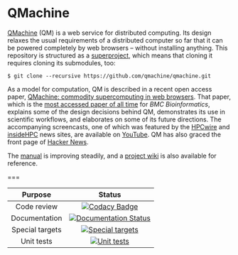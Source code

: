 QMachine
========


[QMachine](https://www.qmachine.org) (QM) is a web service for distributed
computing. Its design relaxes the usual requirements of a distributed computer
so far that it can be powered completely by web browsers – without installing
anything. This repository is structured as a
[superproject](https://en.wikibooks.org/wiki/Git/Submodules_and_Superprojects),
which means that cloning it requires cloning its submodules, too:

    $ git clone --recursive https://github.com/qmachine/qmachine.git

As a model for computation, QM is described in a recent open access paper,
[QMachine: commodity supercomputing in web browsers](http://www.biomedcentral.com/1471-2105/15/176).
That paper, which is the
[most accessed paper of all time](http://www.biomedcentral.com/bmcbioinformatics/mostviewed/alltime)
for *BMC Bioinformatics*, explains some of the design decisions behind QM,
demonstrates its use in scientific workflows, and elaborates on some of its
future directions. The accompanying screencasts, one of which was featured by
the
[HPCwire](http://www.hpcwire.com/hpcwire/2013-03-14/qmachine_combines_hpc_with_www.html)
and
[insideHPC](http://insidehpc.com/2013/03/09/video-qmachine-commodity-supercomputing-with-web-browsers/)
news sites, are available on
[YouTube](https://www.youtube.com/playlist?list=PLwUGp_wSf5vjD5vwzj9Dhqbz-y54oALIe).
QM has also graced the front page of
[Hacker News](https://news.ycombinator.com/item?id=6095595).

The [manual](https://docs.qmachine.org) is improving steadily, and a
[project wiki](https://www.qmachine.org/wiki/Main_Page) is also available for
reference.

===

| Purpose | Status |
|:-------:|:------:|
| Code review | [![Codacy Badge](https://www.codacy.com/project/badge/c61fcaa6c2be4cc28cddbd8b8f3162fc)](https://www.codacy.com/public/qmachine/qmachine) |
| Documentation | [![Documentation Status](https://readthedocs.org/projects/qmachine/badge/?version=latest)](https://readthedocs.org/projects/qmachine/?badge=latest) |
| Special targets | [![Special targets](https://drone.io/github.com/qmachine/qmachine/status.png)](https://drone.io/github.com/qmachine/qmachine/latest) |
| Unit tests | [![Unit tests](https://travis-ci.org/qmachine/qmachine.svg?branch=master)](https://travis-ci.org/qmachine/qmachine) |

<!--
[![Facebook](https://www.google.com/s2/favicons?domain=www.facebook.com)](https://www.facebook.com/qmachineorg) [![Google+](https://www.google.com/s2/favicons?domain=plus.google.com)](https://plus.google.com/+qmachineorg) [![Twitter](https://www.google.com/s2/favicons?domain=twitter.com)](https://twitter.com/qmachineorg) [![YouTube](https://www.google.com/s2/favicons?domain=www.youtube.com)](https://www.youtube.com/playlist?list=PLwUGp_wSf5vjD5vwzj9Dhqbz-y54oALIe)
-->

